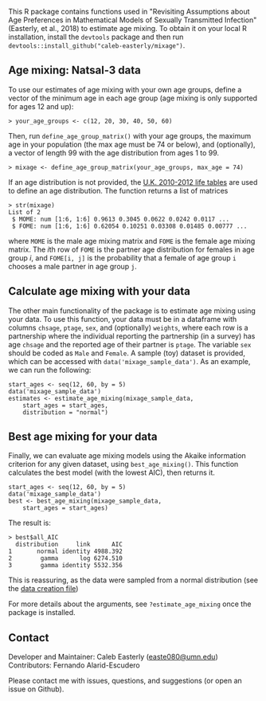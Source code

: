 This R package contains functions used in "Revisiting Assumptions about Age Preferences in Mathematical Models of Sexually Transmitted Infection" (Easterly, et al., 2018) to estimate age mixing. To obtain it on your local R installation, install the `devtools` package and then run `devtools::install_github("caleb-easterly/mixage")`. 

## Age mixing: Natsal-3 data
To use our estimates of age mixing with your own age groups, define a vector of the minimum age in each age group (age mixing is only supported for ages 12 and up):
```
> your_age_groups <- c(12, 20, 30, 40, 50, 60)
```
Then, run `define_age_group_matrix()` with your age groups, the maximum age in your population (the max age must be 74 or below), and (optionally), a vector of length 99 with the age distribution from ages 1 to 99.
```
> mixage <- define_age_group_matrix(your_age_groups, max_age = 74)
```
If an age distribution is not provided, the [U.K. 2010-2012 life tables](https://www.ons.gov.uk/peoplepopulationandcommunity/birthsdeathsandmarriages/lifeexpectancies/datasets/nationallifetablesunitedkingdomreferencetables) are used to define an age distribution. The function returns a list of matrices 
```
> str(mixage)
List of 2
 $ MOME: num [1:6, 1:6] 0.9613 0.3045 0.0622 0.0242 0.0117 ...
 $ FOME: num [1:6, 1:6] 0.62054 0.10251 0.03308 0.01485 0.00777 ...
```

where `MOME` is the male age mixing matrix and `FOME` is the female age mixing matrix. The $i$th row of `FOME` is the partner age distribution for females in age group $i$, and `FOME[i, j]` is the probability that a female of age group `i` chooses a male partner in age group `j`. 

## Calculate age mixing with your data

The other main functionality of the package is to estimate age mixing using your data. To use this function, your data must be in a dataframe with columns `chsage`, `ptage`, `sex`, and (optionally) `weights`, where each row is a partnership where the individual reporting the partnership (in a survey) has age `chsage` and the reported age of their partner is `ptage`. The variable `sex` should be coded as `Male` and `Female`. A sample (toy) dataset is provided, which can be accessed with `data('mixage_sample_data')`. As an example, we can run the following:

```
start_ages <- seq(12, 60, by = 5)
data('mixage_sample_data')
estimates <- estimate_age_mixing(mixage_sample_data,
    start_ages = start_ages, 
    distribution = "normal")
```

## Best age mixing for your data

Finally, we can evaluate age mixing models using the Akaike information criterion for any given dataset, using `best_age_mixing()`. This function calculates the best model (with the lowest AIC), then returns it. 

```
start_ages <- seq(12, 60, by = 5)
data('mixage_sample_data')
best <- best_age_mixing(mixage_sample_data,
    start_ages = start_ages)
```

The result is:
```
> best$all_AIC
  distribution     link      AIC
1       normal identity 4988.392
2        gamma      log 6274.510
3        gamma identity 5532.356
```

This is reassuring, as the data were sampled from a normal distribution (see the [data creation file](R/create_sample_data.R))

For more details about the arguments, see `?estimate_age_mixing` once the package is installed. 


## Contact
Developer and Maintainer: Caleb Easterly (easte080@umn.edu)
Contributors: Fernando Alarid-Escudero

Please contact me with issues, questions, and suggestions (or open an issue on Github).
